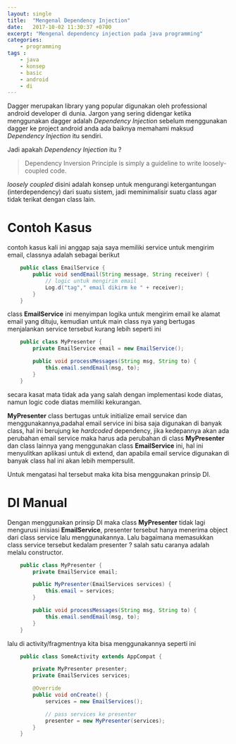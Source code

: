 ```yaml
---
layout: single
title:  "Mengenal Dependency Injection"
date:   2017-10-02 11:30:37 +0700
excerpt: "Mengenal dependency injection pada java programming"
categories: 
    - programming
tags : 
    - java 
    - konsep
    - basic
    - android
    - di
---
```

Dagger merupakan library yang popular digunakan oleh professional android developer di dunia. Jargon yang sering didengar ketika
menggunakan dagger adalah _Dependency Injection_ sebelum menggunakan dagger ke project android anda ada baiknya memahami maksud
_Dependency Injection_ itu sendiri.

Jadi apakah _Dependency Injection_ itu ?

> Dependency Inversion Principle is simply a guideline to write loosely-coupled code.

_loosely coupled_ disini adalah konsep untuk mengurangi ketergantungan (interdependency) dari suatu sistem, jadi meminimalisir
suatu class agar tidak terikat dengan class lain.

# Contoh Kasus
contoh kasus kali ini anggap saja saya memiliki service untuk mengirim email, classnya adalah sebagai berikut
```java
    public class EmailService {
        public void sendEmail(String message, String receiver) {
            // logic untuk mengirim email
            Log.d("tag"," email dikirm ke " + receiver);
        }
    }
```

class **EmailService** ini menyimpan logika untuk mengirim email ke alamat email yang dituju, kemudian untuk main class 
nya yang bertugas menjalankan service tersebut kurang lebih seperti ini

```java
    public class MyPresenter {
        private EmailService email = new EmailService();

        public void processMessages(String msg, String to) {
            this.email.sendEmail(msg, to);
        }
    }
```
secara kasat mata tidak ada yang salah dengan implementasi kode diatas, namun logic code diatas memiliki  kekurangan.

**MyPresenter** class bertugas untuk initialize email service dan menggunakannya,padahal email service ini bisa saja digunakan di banyak class, hal ini berujung ke _hardcoded_ dependency, jika kedepannya akan ada perubahan email service maka harus ada perubahan di class **MyPresenter** dan class lainnya yang menggunakan class **EmailService** ini, hal ini menyulitkan aplikasi untuk di extend, dan apabila email service digunakan di banyak class hal ini akan lebih mempersulit.

Untuk mengatasi hal tersebut maka kita bisa menggunakan prinsip DI.

# DI Manual
Dengan menggunakan prinsip DI maka class **MyPresenter** tidak lagi mengurusi inisiasi **EmailService**, presenter tersebut
hanya menerima object dari class service lalu menggunakannya. Lalu bagaimana memasukkan class service tersebut kedalam presenter ? salah satu caranya adalah melalu constructor.

```java
    public class MyPresenter {
        private EmailService email;

        public MyPresenter(EmailServices services) {
            this.email = services;
        }

        public void processMessages(String msg, String to) {
            this.email.sendEmail(msg, to);
        }
    }
```

lalu di activity/fragmentnya kita bisa menggunakannya seperti ini
```java
    public class SomeActivity extends AppCompat {

        private MyPresenter presenter;
        private EmailServices services;

        @Override
        public void onCreate() {
            services = new EmailServices();

            // pass services ke presenter
            presenter = new MyPresenter(services);
        }
    }
```